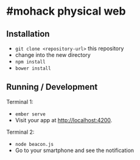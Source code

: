 # #mohack physical web

## Installation

* `git clone <repository-url>` this repository
* change into the new directory
* `npm install`
* `bower install`

## Running / Development

Terminal 1:
* `ember serve`
* Visit your app at [http://localhost:4200](http://localhost:4200).

Terminal 2:
* `node beacon.js`
* Go to your smartphone and see the notification
